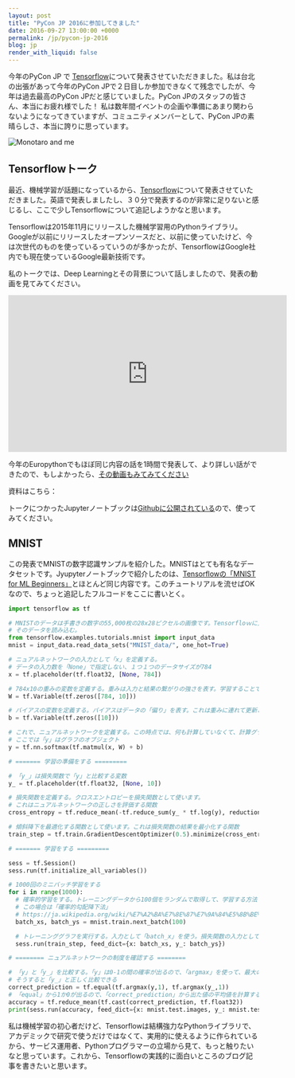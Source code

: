 ```yaml
---
layout: post
title: "PyCon JP 2016に参加してきました"
date: 2016-09-27 13:00:00 +0000
permalink: /jp/pycon-jp-2016
blog: jp
render_with_liquid: false
---
```


今年のPyCon JP で [Tensorflow](https://www.tensorflow.org/)について発表させていただきました。私は台北の出張があって今年のPyCon JPで２日目しか参加できなくて残念でしたが、今年は過去最高のPyCon JPだと感じていました。PyCon JPのスタッフの皆さん、本当にお疲れ様でした！ 私は数年間イベントの企画や準備にあまり関わらないようになってきていますが、コミュニティメンバーとして、PyCon JPの素晴らしさ、本当に誇りに思っています。

<img class="align-center" src="https://storage.googleapis.com/static.ianlewis.org/prod/img/754/IMG_20160922_122930.jpg" alt="Monotaro and me" />

## Tensorflowトーク

最近、機械学習が話題になっているから、[Tensorflow](https://tensorflow.org/)について発表させていただきました。英語で発表しましたし、３０分で発表するのが非常に足りないと感じるし、ここで少しTensorflowについて追記しようかなと思います。 

Tensorflowは2015年11月にリリースした機械学習用のPythonライブラリ。Googleが以前にリリースしたオープンソースだと、以前に使っていたけど、今は次世代のものを使っているっていうのが多かったが、TensorflowはGoogle社内でも現在使っているGoogle最新技術です。

私のトークでは、Deep Learningとその背景について話しましたので、発表の動画を見てみてください。

<div class="video-wrapper">
<iframe class="align-center" src="https://www.youtube.com/embed/y_zKja1p2Ys?list=PLMkWB0UjwFGlYvIcvKsGhJ7SJIODj_zJZ" frameborder="0" style="width:560px;height:315px;" allowfullscreen></iframe>
</div>

今年のEuropythonでもほぼ同じ内容の話を1時間で発表して、より詳しい話ができたので、もしよかったら、[その動画もみてみてください](https://www.youtube.com/watch?v=yZuxcR8jxlw&list=PL8uoeex94UhE3FDvjacSlHFffoNEoPzzm&index=148)

資料はこちら：

<div class="align-center" style="max-width:560px"><script async class="speakerdeck-embed" data-id="da9b7bb3656d4745aa6510f6ad1b6010" data-ratio="1.77777777777778" src="//speakerdeck.com/assets/embed.js"></script></div>

トークにつかったJupyterノートブックは[Githubに公開されている](https://github.com/IanLewis/tensorflow-examples)ので、使ってみてください。

## MNIST

この発表でMNISTの数字認識サンプルを紹介した。MNISTはとても有名なデータセットです。Jyupyterノートブックで紹介したのは、[Tensorflowの「MNIST for ML Beginners」](https://www.tensorflow.org/versions/r0.10/tutorials/mnist/beginners/index.html)とほとんど同じ内容です。このチュートリアルを流せばOKなので、ちょっと追記したフルコードをここに書いとく。

```python
import tensorflow as tf

# MNISTのデータは手書きの数字の55,000枚の28x28ピクセルの画像です。Tensorfloｗに入力するために、このデータをテンサーに変換しないといけない。このテンサーは28*28=768の要素を持った配列にします。
# そのデータを読み込む。
from tensorflow.examples.tutorials.mnist import input_data
mnist = input_data.read_data_sets("MNIST_data/", one_hot=True)

# ニュアルネットワークの入力として「x」を定義する。
# データの入力数を「None」で指定しない、１つ１つのデータサイズが784
x = tf.placeholder(tf.float32, [None, 784])

# 784x10の重みの変数を定義する。重みは入力と結果の繋がりの強さを表す。学習することで、更新される
W = tf.Variable(tf.zeros([784, 10]))

# バイアスの変数を定義する。バイアスはデータの「偏り」を表す。これは重みに連れて更新される
b = tf.Variable(tf.zeros([10]))

# これで、ニュアルネットワークを定義する。この時点では、何も計算していなくて、計算グラフを定義しているだけ。
# ここでは「y」はグラフのオブジェクト
y = tf.nn.softmax(tf.matmul(x, W) + b)

# ======= 学習の準備をする =========

# 「y_」は損失関数で「y」と比較する変数
y_ = tf.placeholder(tf.float32, [None, 10])

# 損失関数を定義する。クロスエントロピーを損失関数として使います。
# これはニュアルネットワークの正しさを評価する関数
cross_entropy = tf.reduce_mean(-tf.reduce_sum(y_ * tf.log(y), reduction_indices=[1]))

# 傾斜降下を最適化する関数として使います。これは損失関数の結果を最小化する関数
train_step = tf.train.GradientDescentOptimizer(0.5).minimize(cross_entropy)

# ======= 学習をする =========

sess = tf.Session()
sess.run(tf.initialize_all_variables())

# 1000回のミニバッチ学習をする
for i in range(1000):
  # 確率的学習をする。トレーニングデータから100個をランダムで取得して、学習する方法
  # この場合は「確率的勾配降下法」
  # https://ja.wikipedia.org/wiki/%E7%A2%BA%E7%8E%87%E7%9A%84%E5%8B%BE%E9%85%8D%E9%99%8D%E4%B8%8B%E6%B3%95
  batch_xs, batch_ys = mnist.train.next_batch(100)

  # トレーニンググラフを実行する。入力として「batch_x」を使う。損失関数の入力として「batch_ys」を使う。
  sess.run(train_step, feed_dict={x: batch_xs, y_: batch_ys})

# ======== ニュアルネットワークの制度を確認する ========

# 「y」と「y_」を比較する。「y」は0-1の間の確率が出るので、「argmax」を使って、最大の値を１にして、残りを全部０にする。
# そうすると「y_」と正しく比較できる
correct_prediction = tf.equal(tf.argmax(y,1), tf.argmax(y_,1))
# 「equal」から1か0が出るので、「correct_prediction」から出た値の平均値を計算するだけ
accuracy = tf.reduce_mean(tf.cast(correct_prediction, tf.float32))
print(sess.run(accuracy, feed_dict={x: mnist.test.images, y_: mnist.test.labels}))
```

私は機械学習の初心者だけど、Tensorflowは結構強力なPythonライブラリで、アカデミックで研究で使うだけではなくて、実用的に使えるように作られているから、サービス運用者、Pythonプログラマーの立場から見て、もっと触りたいなと思っています。これから、Tensorflowの実践的に面白いところのブログ記事を書きたいと思います。